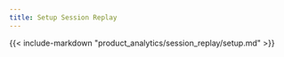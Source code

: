 ```yaml
---
title: Setup Session Replay
---
```


{{< include-markdown "product_analytics/session_replay/setup.md" >}}
